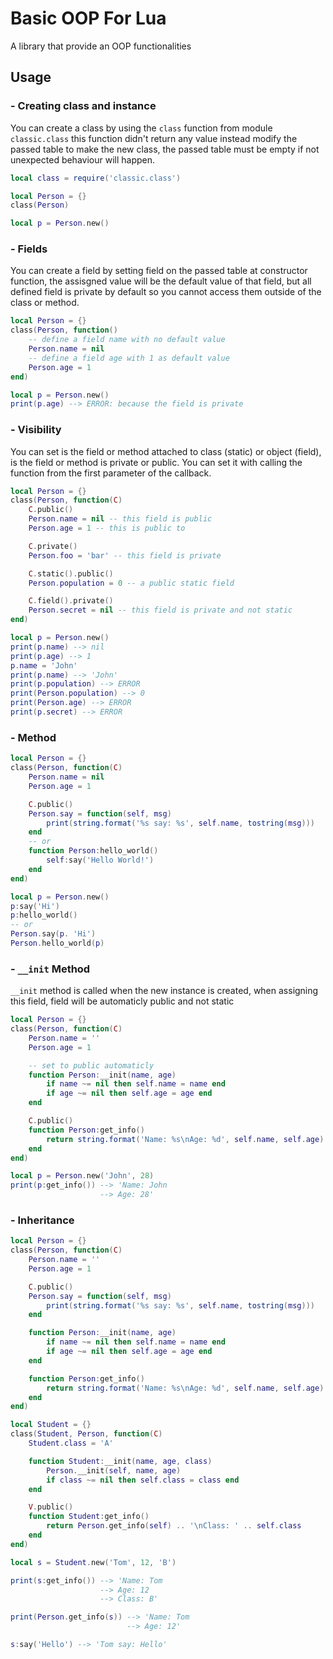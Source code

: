# Basic OOP For Lua
A library that provide an OOP functionalities

## Usage
### - Creating class and instance
You can create a class by using the `class` function from module `classic.class`
this function didn't return any value instead modify the passed table to make the new class,
the passed table must be empty if not unexpected behaviour will happen.

```lua
local class = require('classic.class')

local Person = {}
class(Person)

local p = Person.new()
```

### - Fields
You can create a field by setting field on the passed table at constructor function,
the assisgned value will be the default value of that field,
but all defined field is private by default so you cannot access them outside of
the class or method.

```lua
local Person = {}
class(Person, function()
    -- define a field name with no default value
    Person.name = nil
    -- define a field age with 1 as default value
    Person.age = 1
end)

local p = Person.new()
print(p.age) --> ERROR: because the field is private
```

### - Visibility
You can set is the field or method attached to class (static) or object (field),
is the field or method is private or public. You can set it with calling the function
from the first parameter of the callback.

```lua
local Person = {}
class(Person, function(C)
    C.public()
    Person.name = nil -- this field is public
    Person.age = 1 -- this is public to

    C.private()
    Person.foo = 'bar' -- this field is private

    C.static().public()
    Person.population = 0 -- a public static field

    C.field().private()
    Person.secret = nil -- this field is private and not static
end)

local p = Person.new()
print(p.name) --> nil
print(p.age) --> 1
p.name = 'John'
print(p.name) --> 'John'
print(p.population) --> ERROR
print(Person.population) --> 0
print(Person.age) --> ERROR
print(p.secret) --> ERROR
```

### - Method
```lua
local Person = {}
class(Person, function(C)
    Person.name = nil
    Person.age = 1

    C.public()
    Person.say = function(self, msg)
        print(string.format('%s say: %s', self.name, tostring(msg)))
    end
    -- or
    function Person:hello_world()
        self:say('Hello World!')
    end
end)

local p = Person.new()
p:say('Hi')
p:hello_world()
-- or
Person.say(p. 'Hi')
Person.hello_world(p)
```

### - `__init` Method
`__init` method is called when the new instance is created,
when assigning this field, field will be automaticly public and not static

```lua
local Person = {}
class(Person, function(C)
    Person.name = ''
    Person.age = 1

    -- set to public automaticly
    function Person:__init(name, age)
        if name ~= nil then self.name = name end
        if age ~= nil then self.age = age end
    end

    C.public()
    function Person:get_info()
        return string.format('Name: %s\nAge: %d', self.name, self.age)
    end
end)

local p = Person.new('John', 28)
print(p:get_info()) --> 'Name: John
                    --> Age: 28'
```

### - Inheritance
```lua
local Person = {}
class(Person, function(C)
    Person.name = ''
    Person.age = 1

    C.public()
    Person.say = function(self, msg)
        print(string.format('%s say: %s', self.name, tostring(msg)))
    end

    function Person:__init(name, age)
        if name ~= nil then self.name = name end
        if age ~= nil then self.age = age end
    end

    function Person:get_info()
        return string.format('Name: %s\nAge: %d', self.name, self.age)
    end
end)

local Student = {}
class(Student, Person, function(C)
    Student.class = 'A'

    function Student:__init(name, age, class)
        Person.__init(self, name, age)
        if class ~= nil then self.class = class end
    end

    V.public()
    function Student:get_info()
        return Person.get_info(self) .. '\nClass: ' .. self.class
    end
end)

local s = Student.new('Tom', 12, 'B')

print(s:get_info()) --> 'Name: Tom
                    --> Age: 12
                    --> Class: B'

print(Person.get_info(s)) --> 'Name: Tom
                          --> Age: 12'

s:say('Hello') --> 'Tom say: Hello'
```
